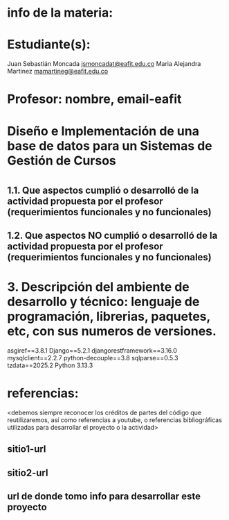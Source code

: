 # info de la materia: <codigo-mat> <nombre-mat>
#
# Estudiante(s): 
Juan Sebastián Moncada jsmoncadat@eafit.edu.co
Maria Alejandra Martinez mamartineg@eafit.edu.co
#
# Profesor: nombre, email-eafit
#

# Diseño e Implementación de una base de datos para un Sistemas de Gestión de Cursos
# 
## 1.1. Que aspectos cumplió o desarrolló de la actividad propuesta por el profesor (requerimientos funcionales y no funcionales)

## 1.2. Que aspectos NO cumplió o desarrolló de la actividad propuesta por el profesor (requerimientos funcionales y no funcionales)




# 3. Descripción del ambiente de desarrollo y técnico: lenguaje de programación, librerias, paquetes, etc, con sus numeros de versiones.
asgiref==3.8.1
Django==5.2.1
djangorestframework==3.16.0
mysqlclient==2.2.7
python-decouple==3.8
sqlparse==0.5.3
tzdata==2025.2
Python 3.13.3

# referencias:
<debemos siempre reconocer los créditos de partes del código que reutilizaremos, así como referencias a youtube, o referencias bibliográficas utilizadas para desarrollar el proyecto o la actividad>
## sitio1-url 
## sitio2-url
## url de donde tomo info para desarrollar este proyecto
